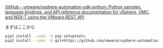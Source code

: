 

[GitHub \- vmware/vsphere\-automation\-sdk\-python: Python samples, language bindings, and API reference documentation for vSphere, VMC, and NSX\-T using the VMware REST API](https://github.com/vmware/vsphere-automation-sdk-python)

まずはここから
```sh
pip3 install --user -U pip setuptools
pip3 install --user -U git+https://github.com/vmware/vsphere-automation-sdk-python.git
```